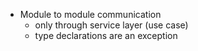 - Module to module communication
  - only through service layer (use case)
  - type declarations are an exception
